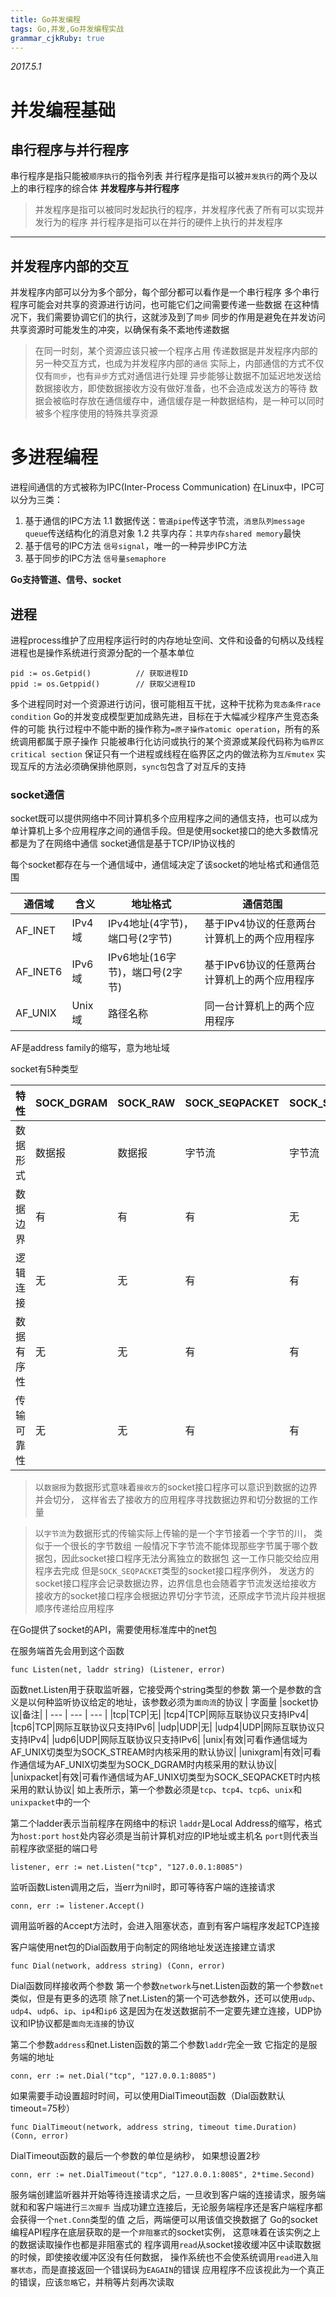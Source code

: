 ```yaml
---
title: Go并发编程
tags: Go,并发,Go并发编程实战
grammar_cjkRuby: true
---
```


*2017.5.1*

# 并发编程基础
## 串行程序与并行程序
串行程序是指只能被`顺序执行`的指令列表
并行程序是指可以被`并发执行`的两个及以上的串行程序的综合体
**并发程序与并行程序**
> 并发程序是指可以被同时发起执行的程序，并发程序代表了所有可以实现并发行为的程序
> 并行程序是指可以在并行的硬件上执行的并发程序
----------


## 并发程序内部的交互
并发程序内部可以分为多个部分，每个部分都可以看作是一个串行程序
多个串行程序可能会对共享的资源进行访问，也可能它们之间需要传递一些数据
在这种情况下，我们需要协调它们的执行，这就涉及到了`同步`
同步的作用是避免在并发访问共享资源时可能发生的冲突，以确保有条不紊地传递数据
> 在同一时刻，某个资源应该只被一个程序占用
传递数据是并发程序内部的另一种交互方式，也成为并发程序内部的`通信`
实际上，内部通信的方式不仅仅有`同步`，也有`异步`方式对通信进行处理
异步能够让数据不加延迟地发送给数据接收方，即使数据接收方没有做好准备，也不会造成发送方的等待
数据会被临时存放在通信缓存中，通信缓存是一种数据结构，是一种可以同时被多个程序使用的特殊共享资源

# 多进程编程
进程间通信的方式被称为IPC(Inter-Process Communication)
在Linux中，IPC可以分为三类：
1. 基于通信的IPC方法
1.1 数据传送：`管道pipe`传送字节流，`消息队列message queue`传送结构化的消息对象
1.2 共享内存：`共享内存shared memory`最快
2. 基于信号的IPC方法
`信号signal`，唯一的一种异步IPC方法
3. 基于同步的IPC方法
`信号量semaphore`

**Go支持管道、信号、socket**

## 进程
进程process维护了应用程序运行时的内存地址空间、文件和设备的句柄以及线程
进程也是操作系统进行资源分配的一个基本单位

    pid := os.Getpid()			// 获取进程ID
    ppid := os.Getppid() 		// 获取父进程ID

多个进程同时对一个资源进行访问，很可能相互干扰，这种干扰称为`竞态条件race condition`
Go的并发变成模型更加成熟先进，目标在于大幅减少程序产生竞态条件的可能
执行过程中不能中断的操作称为`=原子操作atomic operation`，所有的系统调用都属于原子操作
只能被串行化访问或执行的某个资源或某段代码称为`临界区critical section`
保证只有一个进程或线程在临界区之内的做法称为`互斥mutex`
实现互斥的方法必须确保排他原则，`sync包`包含了对互斥的支持


### socket通信
socket既可以提供网络中不同计算机多个应用程序之间的通信支持，也可以成为单计算机上多个应用程序之间的通信手段。但是使用socket接口的绝大多数情况都是为了在网络中通信
socket通信是基于TCP/IP协议栈的


每个socket都存在与一个通信域中，通信域决定了该socket的地址格式和通信范围

|通信域|含义|   地址格式  |   通信范围  |
| --- | --- | --- | --- |
|  AF_INET   |  IPv4域   |  IPv4地址(4字节)，端口号(2字节)   |  基于IPv4协议的任意两台计算机上的两个应用程序   |
|  AF_INET6   |  IPv6域   |  IPv6地址(16字节)，端口号(2字节)   | 基于IPv6协议的任意两台计算机上的两个应用程序    |
|  AF_UNIX   |  Unix域   |  路径名称   |  同一台计算机上的两个应用程序   |

AF是address family的缩写，意为地址域

socket有5种类型

|  特性   |  SOCK_DGRAM   |  SOCK_RAW   |  SOCK_SEQPACKET   |  SOCK_STREAM   |
| --- | --- | --- | --- | --- |
|  数据形式   |  数据报   |  数据报   |  字节流   |  字节流   |
|  数据边界   |  有   |  有   |  有   |  无   |
|  逻辑连接   |  无   |  无   |  有   |  有   |
|  数据有序性   |  无   |  无   |  有   |  有   |
|  传输可靠性   |  无   |  无   |  有   |  有   |

> 以`数据报`为数据形式意味着`接收方`的socket接口程序可以意识到数据的边界并会切分，
> 这样省去了接收方的应用程序寻找数据边界和切分数据的工作量

> 以`字节流`为数据形式的传输实际上传输的是一个字节接着一个字节的川，
> 类似于一个很长的字节数组
> 一般情况下字节流不能体现那些字节属于哪个数据包，因此socket接口程序无法分离独立的数据包
> 这一工作只能交给应用程序去完成
> 但是`SOCK_SEQPACKET`类型的socket接口程序例外，
> 发送方的socket接口程序会记录数据边界，边界信息也会随着字节流发送给接收方
> 接收方的socket接口程序会根据边界切分字节流，还原成字节流片段并根据顺序传递给应用程序


在Go提供了socket的API，需要使用标准库中的net包

在服务端首先会用到这个函数

    func Listen(net, laddr string) (Listener, error)
    
函数net.Listen用于获取监听器，它接受两个string类型的参数
第一个是参数的含义是以何种监听协议给定的地址，该参数必须为`面向流`的协议
| 字面量 |socket协议|备注|
| --- | --- | --- |
|tcp|TCP|无|
|tcp4|TCP|网际互联协议只支持IPv4|
|tcp6|TCP|网际互联协议只支持IPv6|
|udp|UDP|无|
|udp4|UDP|网际互联协议只支持IPv4|
|udp6|UDP|网际互联协议只支持IPv6|
|unix|有效|可看作通信域为AF_UNIX切类型为SOCK_STREAM时内核采用的默认协议|
|unixgram|有效|可看作通信域为AF_UNIX切类型为SOCK_DGRAM时内核采用的默认协议|
|unixpacket|有效|可看作通信域为AF_UNIX切类型为SOCK_SEQPACKET时内核采用的默认协议|
如上表所示，第一个参数必须是`tcp`、`tcp4`、`tcp6`、`unix`和`unixpacket`中的一个

第二个ladder表示当前程序在网络中的标识
`laddr`是Local Address的缩写，格式为`host:port`
`host`处内容必须是当前计算机对应的IP地址或主机名
`port`则代表当前程序欲坚挺的端口号

    listener, err := net.Listen("tcp", "127.0.0.1:8085")

监听函数Listen调用之后，当err为nil时，即可等待客户端的连接请求

    conn, err := listener.Accept()

调用监听器的Accept方法时，会进入阻塞状态，直到有客户端程序发起TCP连接


客户端使用net包的Dial函数用于向制定的网络地址发送连接建立请求

    func Dial(network, address string) (Conn, error)

Dial函数同样接收两个参数
第一个参数`network`与net.Listen函数的第一个参数`net`类似，但是有更多的选项
除了net.Listen的第一个可选参数外，还可以使用`udp`、`udp4`、`udp6`、`ip`、`ip4`和`ip6`
这是因为在发送数据前不一定要先建立连接，UDP协议和IP协议都是`面向无连接`的协议

第二个参数`address`和net.Listen函数的第二个参数`laddr`完全一致
它指定的是服务端的地址

    conn, err := net.Dial("tcp", "127.0.0.1:8085")

如果需要手动设置超时时间，可以使用DialTimeout函数（Dial函数默认timeout=75秒）

    func DialTimeout(network, address string, timeout time.Duration) (Conn, error)

DialTimeout函数的最后一个参数的单位是纳秒， 如果想设置2秒

    conn, err := net.DialTimeout("tcp", "127.0.0.1:8085", 2*time.Second)

服务端创建监听器并开始等待连接请求之后，一旦收到客户端的连接请求，服务端就和和客户端进行`三次握手`
当成功建立连接后，无论服务端程序还是客户端程序都会获得一个`net.Conn`类型的值
之后，两端便可以用该值交换数据了
Go的socket编程API程序在底层获取的是一个`非阻塞式`的socket实例，
这意味着在该实例之上的数据读取操作也都是非阻塞式的
程序调用`read`从socket接收缓冲区中读取数据的时候，即使接收缓冲区没有任何数据，
操作系统也不会使系统调用`read`进入`阻塞状态`，而是直接返回一个错误码为`EAGAIN`的错误
应用程序不应该视此为一个真正的错误，应该`忽略`它，并稍等片刻再次读取










